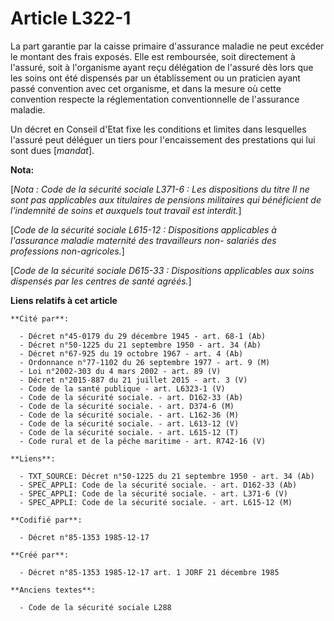 # Article L322-1

La part garantie par la caisse primaire d'assurance maladie ne peut excéder le montant des frais exposés. Elle est
remboursée, soit directement à l'assuré, soit à l'organisme ayant reçu délégation de l'assuré dès lors que les soins ont été
dispensés par un établissement ou un praticien ayant passé convention avec cet organisme, et dans la mesure où cette
convention respecte la réglementation conventionnelle de l'assurance maladie. 

Un décret en Conseil d'Etat fixe les conditions et limites dans lesquelles l'assuré peut déléguer un tiers pour
l'encaissement des prestations qui lui sont dues [*mandat*].

**Nota:**

[*Nota : Code de la sécurité sociale L371-6 : Les dispositions du titre II ne sont pas applicables aux titulaires de pensions
militaires qui bénéficient de l'indemnité de soins et auxquels tout travail est interdit.*]

[*Code de la sécurité sociale L615-12 : Dispositions applicables à l'assurance maladie maternité des travailleurs non-
salariés des professions non-agricoles.*]

[*Code de la sécurité sociale D615-33 : Dispositions applicables aux soins dispensés par les centres de santé agréés.*]

**Liens relatifs à cet article**

	**Cité par**:

	  - Décret n°45-0179 du 29 décembre 1945 - art. 68-1 (Ab)
	  - Décret n°50-1225 du 21 septembre 1950 - art. 34 (Ab)
	  - Décret n°67-925 du 19 octobre 1967 - art. 4 (Ab)
	  - Ordonnance n°77-1102 du 26 septembre 1977 - art. 9 (M)
	  - Loi n°2002-303 du 4 mars 2002 - art. 89 (V)
	  - Décret n°2015-887 du 21 juillet 2015 - art. 3 (V)
	  - Code de la santé publique - art. L6323-1 (V)
	  - Code de la sécurité sociale. - art. D162-33 (Ab)
	  - Code de la sécurité sociale. - art. D374-6 (M)
	  - Code de la sécurité sociale. - art. L162-36 (M)
	  - Code de la sécurité sociale. - art. L613-12 (V)
	  - Code de la sécurité sociale. - art. L615-12 (T)
	  - Code rural et de la pêche maritime - art. R742-16 (V)

	**Liens**:

	  - TXT_SOURCE: Décret n°50-1225 du 21 septembre 1950 - art. 34 (Ab)
	  - SPEC_APPLI: Code de la sécurité sociale. - art. D162-33 (Ab)
	  - SPEC_APPLI: Code de la sécurité sociale. - art. L371-6 (V)
	  - SPEC_APPLI: Code de la sécurité sociale. - art. L615-12 (M)

	**Codifié par**:

	  - Décret n°85-1353 1985-12-17

	**Créé par**:

	  - Décret n°85-1353 1985-12-17 art. 1 JORF 21 décembre 1985

	**Anciens textes**:

	  - Code de la sécurité sociale L288

